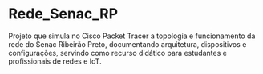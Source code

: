 # Rede_Senac_RP
Projeto que simula no Cisco Packet Tracer a topologia e funcionamento da rede do Senac Ribeirão Preto, documentando arquitetura, dispositivos e configurações, servindo como recurso didático para estudantes e profissionais de redes e IoT.
